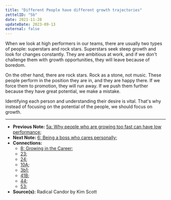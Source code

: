 ```yaml
---
title: "Different People have different growth trajectories"
zettelID: "5b"
date: 2021-11-28
updateDate: 2023-09-13
external: false
---
```


When we look at high performers in our teams, there are usually two types of people: superstars and rock stars. Superstars seek steep growth and look for changes constantly. They are ambitious at work, and if we don't challenge them with growth opportunities, they will leave because of boredom.

On the other hand, there are rock stars. Rock as a stone, not music. These people perform in the position they are in, and they are happy there. If we force them to promotion, they will run away. If we push them further because they have great potential, we make a mistake.

Identifying each person and understanding their desire is vital. That's why instead of focusing on the potential of the people, we should focus on growth.

---

- **Previous Note:** [5a: Why people who are growing too fast can have low performance](/notes/5a/);
- **Next Note:** [6: Being a boss who cares personally](/notes/6);
- **Connections:**
  - [8: Growing in the Career](/notes/8/);
  - [23](/notes/23/);
  - [24](/notes/24/);
  - [10A](/notes/10a/);
  - [3b1](/notes/3b1);
  - [41B](/notes/41B);
  - [44](/notes/44/);
  - [53](/notes/53/);
- **Source(s):** Radical Candor by Kim Scott
